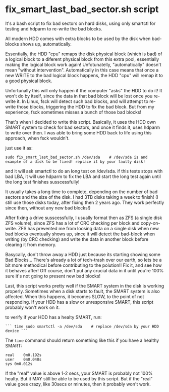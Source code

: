 # fix_smart_last_bad_sector.sh script

It's a bash script to fix bad sectors on hard disks, using only smartctl for testing and hdparm to re-write the bad blocks.

All modern HDD comes with extra blocks to be used by the disk when bad-blocks shows up, automatically. 

Essentially, the HDD "cpu" remaps the disk physical block (which is bad) of a logical block to a diferent physical block from this extra pool, essentially making the logical block work again! 
Unfotunatelly, "automatically" doesn't mean "without intervention". Automatically in this case means that once a new WRITE to the bad logical block happens, the HDD "cpu" will remap it to a good physical block. 

Unfortunally this will only happen if the computer "asks" the HDD to do it! It won't do by itself, since the data in that bad block will be lost once you re-write it. 
In Linux, fsck will detect such bad blocks, and will attempt to re-write those blocks, triggering the HDD to fix the bad block.
But from my experience, fsck sometimes misses a bunch of those bad blocks!

That's when I decided to write this script. 
Basically, it uses the HDD own SMART system to check for bad sectors, and once it finds it, uses hdparm to write over then. 
I was able to bring some HDD back to life using this approach, when fsck wouldn't. 

just use it as: 

   ```
   sudo fix_smart_last_bad_sector.sh /dev/sda    # /dev/sda is and example of a disk to be fixed! replace it by your faulty disk!
   ```
   
and it will ask smartctl to do an long test on /dev/sda. if this tests stops with bad LBA, it will use hdparm to fix the LBA and start the long test again until the long test finishes susscessfully!

It usually takes a long time to complete, depending on the number of bad sectors and the size of the disk. I had 3TB disks taking a week to finish! (I still use those disks today, after fixing then 2 years ago. They work perfectly since then, without any new bad blocks!)

After fixing a drive susscessfully, I usually format then as ZFS (a single disk ZFS volume), since ZFS has a lot of CRC checking per block and copy-on-write. ZFS has prevented me from loosing data on a single disk when new bad blocks eventually shows up, since it will detect the bad-block when writing (by CRC checking) and write the data in another block before clearing it from memory. 



Basycally, don't throw away a HDD just because its starting showing some Bad Blocks... There's already a lot of tech-trash over our earth, so lets be a bit more methodical before contributing to the polution!!
Fix it, and see how it behaves after!
Off course, don't put any crucial data in it until you're 100% sure it's not going to present new bad blocks! 



Last, this script works pretty well if the SMART system in the disk is working properly. Sometimes when a disk starts to fault, the SMART system is also affected. When this happens, it becomes SLOW, to the point of not responding. 
If your HDD has a slow or unresponsive SMART, this script probably won't work on it. 

to verify if your HDD has a healty SMART, run: 

    ``` time sudo smartctl -a /dev/sda    # replace /dev/sda by your HDD device ```
    
The `time` command should return something like this if you have a healthy SMART:
```
real	0m0.192s
user	0m0.048s
sys	0m0.012s
```

If the "real" value is above 1-2 secs, your SMART is probably not 100% healty. But it MAY still be able to be used by this script. But if the "real" value goes crazy, like 30secs or minutes, then it probably won't work. 




